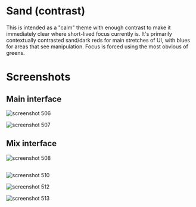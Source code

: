 # Sand (contrast)

This is intended as a "calm" theme with enough contrast to make it immediately clear where short-lived focus currently is. It's primarily contextually contrasted sand/dark reds for main stretches of UI, with blues for areas that see manipulation. Focus is forced using the most obvious of greens.

# Screenshots

## Main interface

![screenshot 506](https://user-images.githubusercontent.com/177243/97910684-f1dd1180-1cfe-11eb-89ef-6d22b8d23269.png)

![screenshot 507](https://user-images.githubusercontent.com/177243/97910694-f3a6d500-1cfe-11eb-8cc2-1a69289efe8d.png)

## Mix interface

![screenshot 508](https://user-images.githubusercontent.com/177243/97910703-f4d80200-1cfe-11eb-9ff7-e951cda186b4.png)

##

![screenshot 510](https://user-images.githubusercontent.com/177243/97910710-f86b8900-1cfe-11eb-978e-10e5f72c61b8.png)

![screenshot 512](https://user-images.githubusercontent.com/177243/97910718-fb667980-1cfe-11eb-8470-fec3d135fc50.png)

![screenshot 513](https://user-images.githubusercontent.com/177243/97910727-fefa0080-1cfe-11eb-8a27-2034f474f02e.png)


